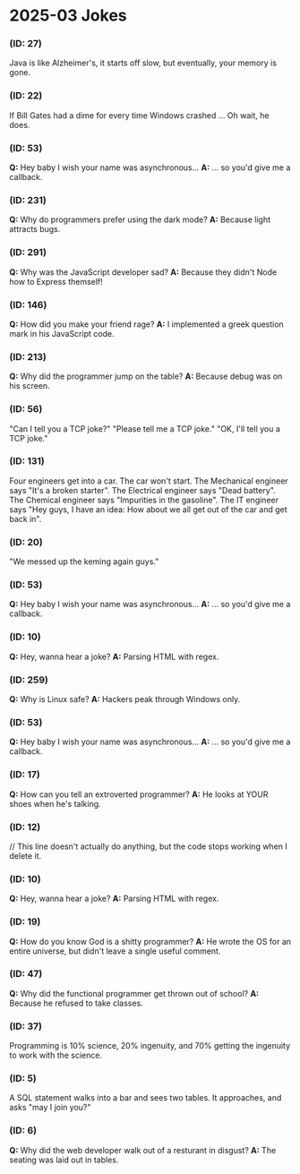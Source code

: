 # 2025-03 Jokes


###  (ID: 27)
Java is like Alzheimer's, it starts off slow, but eventually, your memory is gone.

###  (ID: 22)
If Bill Gates had a dime for every time Windows crashed ... Oh wait, he does.

###  (ID: 53)
**Q:** Hey baby I wish your name was asynchronous...
**A:** ... so you'd give me a callback.

###  (ID: 231)
**Q:** Why do programmers prefer using the dark mode?
**A:** Because light attracts bugs.

###  (ID: 291)
**Q:** Why was the JavaScript developer sad?
**A:** Because they didn't Node how to Express themself!

###  (ID: 146)
**Q:** How did you make your friend rage?
**A:** I implemented a greek question mark in his JavaScript code.

###  (ID: 213)
**Q:** Why did the programmer jump on the table?
**A:** Because debug was on his screen.

###  (ID: 56)
"Can I tell you a TCP joke?"
"Please tell me a TCP joke."
"OK, I'll tell you a TCP joke."

###  (ID: 131)
Four engineers get into a car. The car won't start.
The Mechanical engineer says "It's a broken starter".
The Electrical engineer says "Dead battery".
The Chemical engineer says "Impurities in the gasoline".
The IT engineer says "Hey guys, I have an idea: How about we all get out of the car and get back in".

###  (ID: 20)
"We messed up the keming again guys."

###  (ID: 53)
**Q:** Hey baby I wish your name was asynchronous...
**A:** ... so you'd give me a callback.

###  (ID: 10)
**Q:** Hey, wanna hear a joke?
**A:** Parsing HTML with regex.

###  (ID: 259)
**Q:** Why is Linux safe?
**A:** Hackers peak through Windows only.

###  (ID: 53)
**Q:** Hey baby I wish your name was asynchronous...
**A:** ... so you'd give me a callback.

###  (ID: 17)
**Q:** How can you tell an extroverted programmer?
**A:** He looks at YOUR shoes when he's talking.

###  (ID: 12)
// This line doesn't actually do anything, but the code stops working when I delete it.

###  (ID: 10)
**Q:** Hey, wanna hear a joke?
**A:** Parsing HTML with regex.

###  (ID: 19)
**Q:** How do you know God is a shitty programmer?
**A:** He wrote the OS for an entire universe, but didn't leave a single useful comment.

###  (ID: 47)
**Q:** Why did the functional programmer get thrown out of school?
**A:** Because he refused to take classes.

###  (ID: 37)
Programming is 10% science, 20% ingenuity, and 70% getting the ingenuity to work with the science.

###  (ID: 5)
A SQL statement walks into a bar and sees two tables.
It approaches, and asks "may I join you?"

###  (ID: 6)
**Q:** Why did the web developer walk out of a resturant in disgust?
**A:** The seating was laid out in tables.
